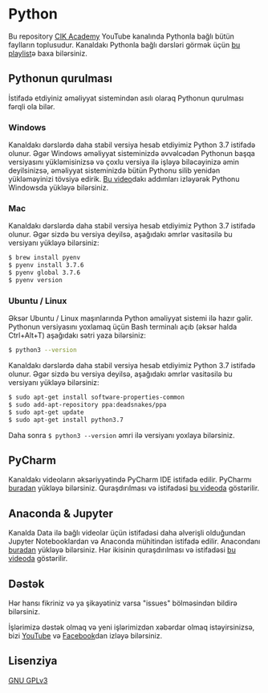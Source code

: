 # Python

Bu repository [CIK Academy](https://www.youtube.com/c/cikacademy) YouTube kanalında Pythonla bağlı bütün faylların toplusudur. Kanaldakı Pythonla bağlı dərsləri görmək üçün [bu playlist](https://www.youtube.com/playlist?list=PLKLPk0cyfHeAKc8Jga4JZCCta4rkfwtwI)ə baxa bilərsiniz.

## Pythonun qurulması

İstifadə etdiyiniz əməliyyat sistemindən asılı olaraq Pythonun qurulması fərqli ola bilər.

### Windows

Kanaldakı dərslərdə daha stabil versiya hesab etdiyimiz Python 3.7 istifadə olunur. Əgər Windows əməliyyat sisteminizdə əvvəlcədən Pythonun başqa versiyasını yükləmisinizsə və çoxlu versiya ilə işləyə biləcəyinizə əmin deyilsinizsə, əməliyyat sisteminizdə bütün Pythonu silib yenidən yükləməyinizi tövsiyə edirik. [Bu video](https://www.youtube.com/watch?v=SF18WxxhbbA)dakı addımları izləyərək Pythonu Windowsda yükləyə bilərsiniz.

### Mac

Kanaldakı dərslərdə daha stabil versiya hesab etdiyimiz Python 3.7 istifadə olunur. Əgər sizdə bu versiya deyilsə, aşağıdakı əmrlər vasitəsilə bu versiyanı yükləyə bilərsiniz:

```bash
$ brew install pyenv
$ pyenv install 3.7.6
$ pyenv global 3.7.6
$ pyenv version
```

### Ubuntu / Linux

Əksər Ubuntu / Linux maşınlarında Python əməliyyat sistemi ilə hazır gəlir. Pythonun versiyasını yoxlamaq üçün Bash terminalı açıb (əksər halda Ctrl+Alt+T) aşağıdakı sətri yaza bilərsiniz:

```bash
$ python3 --version
```

Kanaldakı dərslərdə daha stabil versiya hesab etdiyimiz Python 3.7 istifadə olunur. Əgər sizdə bu versiya deyilsə, aşağıdakı əmrlər vasitəsilə bu versiyanı yükləyə bilərsiniz:

```bash
$ sudo apt-get install software-properties-common
$ sudo add-apt-repository ppa:deadsnakes/ppa
$ sudo apt-get update
$ sudo apt-get install python3.7
```
Daha sonra ```$ python3 --version``` əmri ilə versiyanı yoxlaya bilərsiniz.

## PyCharm

Kanaldakı videoların əksəriyyətində PyCharm IDE istifadə edilir. PyCharmı [buradan](https://www.jetbrains.com/pycharm/download/) yükləyə bilərsiniz. Quraşdırılması və istifadəsi [bu videoda](https://www.youtube.com/watch?v=SF18WxxhbbA) göstərilir.

## Anaconda & Jupyter

Kanalda Data ilə bağlı videolar üçün istifadəsi daha əlverişli olduğundan Jupyter Notebooklardan və Anaconda mühitindən istifadə edilir. Anacondanı [buradan](https://www.anaconda.com/download) yükləyə bilərsiniz. Hər ikisinin quraşdırılması və istifadəsi [bu videoda](https://www.youtube.com/watch?v=1jmOmpiscGY) göstərilir.

## Dəstək
Hər hansı fikriniz və ya şikayətiniz varsa "issues" bölməsindən bildirə bilərsiniz.

İşlərimizə dəstək olmaq və yeni işlərimizdən xəbərdar olmaq istəyirsinizsə, bizi [YouTube](https://www.youtube.com/c/cikacademy) və [Facebook](https://www.facebook.com/cikacademyofficial)dan izləyə bilərsiniz.


## Lisenziya
[GNU GPLv3](https://choosealicense.com/licenses/gpl-3.0/)
